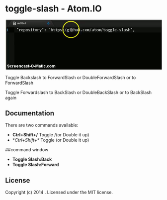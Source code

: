 toggle-slash - Atom.IO
============

![toogle-slash](https://github.com/skandasoft/toggle-slash/blob/master/demo.gif?raw=true)

Toggle Backslash to ForwardSlash or DoubleForwardSlash or to ForwardSlash

Toggle Forwardslash to BackSlash or DoubleBackSlash or to BackSlash again

## Documentation
There are two commands available:
- **Ctrl+Shift+/**     Toggle /(or Double it up)
- **Ctrl+Shift+\**     Toggle \(or Double it up)

##command window
- **Toggle Slash:Back**
- **Toggle Slash:Forward**

## License
  Copyright (c) 2014 . Licensed under the MIT license.
